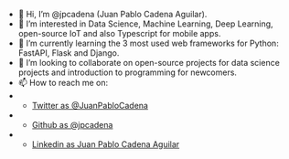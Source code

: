 - 👋 Hi, I’m @jpcadena (Juan Pablo Cadena Aguilar).
- 👀 I’m interested in Data Science, Machine Learning, Deep Learning, open-source IoT and also Typescript for mobile apps.
- 🌱 I’m currently learning the 3 most used web frameworks for Python: FastAPI, Flask and Django.
- 💞️ I’m looking to collaborate on open-source projects for data science projects and introduction to programming for newcomers.
- 📫 How to reach me on:
- + [Twitter as @JuanPabloCadena](https://www.twitter.com/JuanPabloCadena)
- + [Github as @jpcadena](https://github.com/jpcadena)
- + [Linkedin as Juan Pablo Cadena Aguilar](https://www.linkedin.com/in/juanpablocadenaaguilar/)

<!---
jpcadena/jpcadena is a ✨ special ✨ repository because its `README.md` (this file) appears on your GitHub profile.
You can click the Preview link to take a look at your changes.
--->
